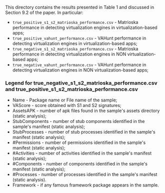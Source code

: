 This directory contains the results presented in Table 1 and discussed in Section 9.2 of the paper. In particular:

* `true_positive_s1_s2_matrioska_performance.csv` - Matrioska performance in detecting virtualization engines in virtualization-based apps;
* `true_positive_vahunt_performance.csv` - VAHunt performance in detecting virtualization engines in virtualization-based apps;
* `true_negative_s1_s2_matrioska_performance.csv` - Matrioska performance in detecting virtualization engines in NON virtualization-based apps;
* `true_negative_vahunt_performance.csv` - VAHunt performance in detecting virtualization engines in NON virtualization-based apps;

### Legend for true_negative_s1_s2_matrioska_performance.csv and true_positive_s1_s2_matrioska_performance.csv

* Name - Package name or File name of the sample;
* VAScore - score obtained with S1 and S2 signatures;
* AssetsAPK - number of apk files found in the sample's assets directory (static analysis);
* StubComponents - number of stub components identified in the sample's manifest (static analysis);
* StubProcesses - number of stub processes identified in the sample's manifest (static analysis);
* #Permissions - number of permissions identified in the sample's manifest (static analysis);
* #Activities - number of activities identified in the sample's manifest (static analysis);
* #Components - number of components identified in the sample's manifest (static analysis);
* #Processes - number of processes identified in the sample's manifest (static analysis).
* Framework - if any famous framework package appears in the sample.
